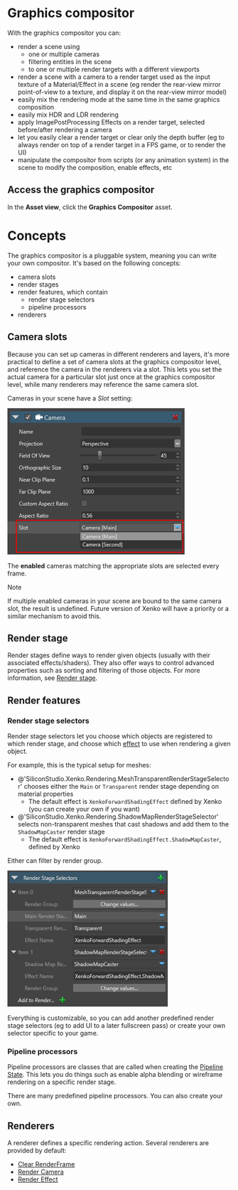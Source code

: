 # Graphics compositor

With the graphics compositor you can:

- render a scene using
  - one or multiple cameras
  - filtering entities in the scene
  - to one or multiple render targets with a different viewports
- render a scene with a camera to a render target used as the input texture of a Material/Effect in a scene (eg render the rear-view mirror point-of-view to a texture, and display it on the rear-view mirror model)
- easily mix the rendering mode at the same time in the same graphics composition
- easily mix HDR and LDR rendering
- apply ImagePostProcessing Effects on a render target, selected before/after rendering a camera
- let you easily clear a render target or clear only the depth buffer (eg to always render on top of a render target in a FPS game, or to render the UI)
- manipulate the compositor from scripts (or any animation system) in the scene to modify the composition, enable effects, etc

## Access the graphics compositor

In the **Asset view**, click the **Graphics Compositor** asset.

# Concepts

The graphics compositor is a pluggable system, meaning you can write your own compositor. It's based on the following concepts:

- camera slots
- render stages
- render features, which contain
  - render stage selectors
  - pipeline processors
- renderers

## Camera slots

Because you can set up cameras in different renderers and layers, it's more practical to define a set of camera slots at the graphics compositor level, and reference the camera in the renderers via a slot. This lets you set the actual camera for a particular slot just once at the graphics compositor level, while many renderers may reference the same camera slot.

Cameras in your scene have a *Slot* setting:

![media/graphics-compositor-overview-2.png](media/graphics-compositor-overview-2.png) 

The **enabled** cameras matching the appropriate slots are selected every frame.

> [!Note]
> If multiple enabled cameras in your scene are bound to the same camera slot, the result is undefined. Future version of Xenko will have a priority or a similar mechanism to avoid this.

## Render stage

Render stages define ways to render given objects (usually with their associated effects/shaders). They also offer ways to control advanced properties such as sorting and filtering of those objects. For more information, see [Render stage](../rendering-pipeline/render-stage.md).

## Render features

### Render stage selectors

Render stage selectors let you choose which objects are registered to which render stage, and choose which [effect](../effects-and-shaders/effect-language.md) to use when rendering a given object.

For example, this is the typical setup for meshes:

- @'SiliconStudio.Xenko.Rendering.MeshTransparentRenderStageSelector' chooses either the `Main` or `Transparent` render stage depending on material properties
  - The default effect is `XenkoForwardShadingEffect` defined by Xenko (you can create your own if you want)
- @'SiliconStudio.Xenko.Rendering.ShadowMapRenderStageSelector' selects non-transparent meshes that cast shadows and add them to the `ShadowMapCaster` render stage
  - The default effect is `XenkoForwardShadingEffect.ShadowMapCaster`, defined by Xenko

Either can filter by render group.

![media/graphics-compositor-overview-3.png](media/graphics-compositor-overview-3.png)

Everything is customizable, so you can add another predefined render stage selectors (eg to add UI to a later fullscreen pass) or create your own selector specific to your game.

### Pipeline processors

Pipeline processors are classes that are called when creating the [Pipeline State](../low-level-api/pipeline-state.md). This lets you do things such as enable alpha blending or wireframe rendering on a specific render stage.

There are many predefined pipeline processors. You can also create your own.

## Renderers

A renderer defines a specific rendering action. Several renderers are provided by default:

- [Clear RenderFrame](scene-renderers/clear-renderframe.md)
- [Render Camera](scene-renderers/render-camera.md)
- [Render Effect](scene-renderers/render-effect.md)